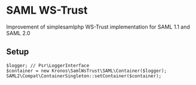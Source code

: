 # SAML WS-Trust
Improvement of simplesamlphp WS-Trust implementation for SAML 1.1 and SAML 2.0

## Setup

```
$logger; // Psr\LoggerInterface
$container = new Kronos\SamlWsTrust\SAML\Container($logger);
SAML2\Compat\ContainerSingleton::setContainer($container);
```
